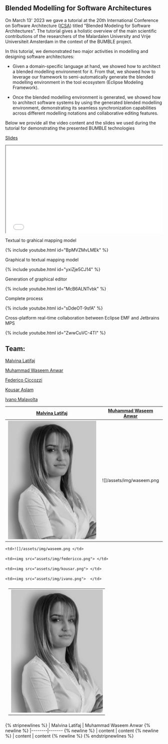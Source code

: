 ##  Blended Modelling for Software Architectures

On March 13' 2023 we gave a tutorial at the 20th International Conference on Software Architecture ([ICSA](https://icsa-conferences.org/2023)) titled "Blended Modeling for Software Architectures". The tutorial gives a holistic overview of the main scientific contributions of the researchers of the Malardalen University and Vrije Universiteit Amsterdam in the context of the BUMBLE project.

In this tutorial, we demonstrated two major activities in modelling and designing software architectures:

* Given a domain-specific language at hand, we showed how to architect a blended modelling environment for it. From that, we showed how to leverage our framework to semi-automatically generate the blended modelling environment in the tool ecosystem (Eclipse Modeling Framework).

* Once the blended modelling environment is generated, we showed how to architect software systems by using the generated blended modelling environment, demonstrating its seamless synchronization capabilities across different modelling notations and collaborative editing features.

Below we provide all the video content and the slides we used during the tutorial for demonstrating the presented BUMBLE technologies

[Slides](https://drive.google.com/file/d/16RLWhi2SApenDhHRcZNNtoygTTbx0IbH/view?usp=share_link)

<style>
.responsive-wrap {
  position: relative;
  padding-bottom: 56.25%;
  height: 0;
  overflow: hidden;
  max-width: 100%;
}
.responsive-wrap iframe,
.responsive-wrap object,
.responsive-wrap embed {
  position: absolute;
  top: 0;
  left: 0;
  width: 100%;
  height: 100%;
}
</style>


<div class="responsive-wrap">
  
  <iframe src="/assets/img/ICSA.pdf" width="100%" height="500px">
    </iframe>
</div>


Textual to grahical mapping model

{% include youtube.html id="BpMVZMvLMEk" %}

Graphical to textual mapping model 

{% include youtube.html id="yxiZje5CJ14" %}

Generation of graphical editor

{% include youtube.html id="McB6ALNTvbk" %}

Complete process 

{% include youtube.html id="sDdeOT-9sfA" %}

Cross-platform real-time collaboration between Eclipse EMF and Jetbrains MPS 

{% include youtube.html id="ZwwCuVC-4TI" %}

## Team:

[Malvina Latifaj](http://www.es.mdu.se/staff/4313-Malvina_Latifaj)

[Muhammad Waseem Anwar](http://www.es.mdu.se/staff/4697-Muhammad_Waseem_Anwar)

[Federico Ciccozzi](https://federicociccozzi.com/)

[Kousar Aslam](https://kousar-aslam.github.io/)

[Ivano Malavolta](https://www.ivanomalavolta.com/)


|[Malvina Latifaj](http://www.es.mdu.se/staff/4313-Malvina_Latifaj) | [Muhammad Waseem Anwar](http://www.es.mdu.se/staff/4697-Muhammad_Waseem_Anwar) |
:-----------------------------------------: | :-----------------------:
| <img src="assets/img/malvina.png"> | ![]/assets/img/waseem.png |


<table style="padding:10px">
  <tr>
    <td> <img src="assets/img/malvina.png">  </td>

    <td>![]/assets/img/waseem.png </td>
   
    <td><img src="assets/img/federicco.png"> </td>

    <td><img src="assets/img/kousar.png"> </td>
       
    <td><img src="assets/img/ivano.png">  </td>   
  
  </tr>
</table>

{% stripnewlines %}
| Malvina Latifaj  | Muhammad Waseem Anwar {% newline %}
|--------|------- {% newline %}
| content | content {% newline %}
| content | content {% newline %}
{% endstripnewlines %}

